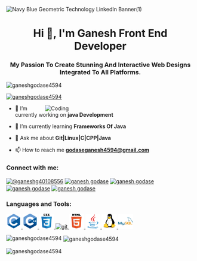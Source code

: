 ![Navy Blue Geometric Technology LinkedIn Banner(1)](https://github.com/ganeshgodase4594/ganeshgodase4594/assets/111678625/ab0420a3-ab57-4251-91bb-b03858fe8562)

<h1 align="center">Hi 👋, I'm Ganesh Front End Developer</h1>
<h3 align="center">My Passion To Create Stunning And Interactive Web Designs Integrated To All Platforms.</h3>

<p align="left"> <img src="https://komarev.com/ghpvc/?username=ganeshgodase4594&label=Profile%20views&color=0e75b6&style=flat" alt="ganeshgodase4594" /> </p>

<p align="left"> <a href="https://github.com/ryo-ma/github-profile-trophy"><img src="https://github-profile-trophy.vercel.app/?username=ganeshgodase4594" alt="ganeshgodase4594" /></a> </p>

<img align="right" alt="Coding" width="400" src="https://camo.githubusercontent.com/c1dcb74cc1c1835b1d716f5051499a2814c683c806b15f04b0eba492863703e9/68747470733a2f2f63646e2e6472696262626c652e636f6d2f75736572732f3733303730332f73637265656e73686f74732f363538313234332f6176656e746f2e676966">

- 🔭 I’m currently working on **java Development**

- 🌱 I’m currently learning **Frameworks Of Java**

- 💬 Ask me about **Git|Linux|C|CPP|Java**

- 📫 How to reach me **godaseganesh4594@gmail.com**

<h3 align="left">Connect with me:</h3>
<p align="left">
<a href="https://twitter.com/@ganeshg40108556" target="blank"><img align="center" src="https://raw.githubusercontent.com/rahuldkjain/github-profile-readme-generator/master/src/images/icons/Social/twitter.svg" alt="@ganeshg40108556" height="30" width="40" /></a>
<a href="https://linkedin.com/in/ganesh godase" target="blank"><img align="center" src="https://raw.githubusercontent.com/rahuldkjain/github-profile-readme-generator/master/src/images/icons/Social/linked-in-alt.svg" alt="ganesh godase" height="30" width="40" /></a>
<a href="https://fb.com/ganesh godase" target="blank"><img align="center" src="https://raw.githubusercontent.com/rahuldkjain/github-profile-readme-generator/master/src/images/icons/Social/facebook.svg" alt="ganesh godase" height="30" width="40" /></a>
<a href="https://www.hackerrank.com/ganesh godase" target="blank"><img align="center" src="https://raw.githubusercontent.com/rahuldkjain/github-profile-readme-generator/master/src/images/icons/Social/hackerrank.svg" alt="ganesh godase" height="30" width="40" /></a>
<a href="https://www.leetcode.com/ganesh godase" target="blank"><img align="center" src="https://raw.githubusercontent.com/rahuldkjain/github-profile-readme-generator/master/src/images/icons/Social/leet-code.svg" alt="ganesh godase" height="30" width="40" /></a>
</p>

<h3 align="left">Languages and Tools:</h3>
<p align="left"> <a href="https://www.cprogramming.com/" target="_blank" rel="noreferrer"> <img src="https://raw.githubusercontent.com/devicons/devicon/master/icons/c/c-original.svg" alt="c" width="40" height="40"/> </a> <a href="https://www.w3schools.com/cpp/" target="_blank" rel="noreferrer"> <img src="https://raw.githubusercontent.com/devicons/devicon/master/icons/cplusplus/cplusplus-original.svg" alt="cplusplus" width="40" height="40"/> </a> <a href="https://www.w3schools.com/css/" target="_blank" rel="noreferrer"> <img src="https://raw.githubusercontent.com/devicons/devicon/master/icons/css3/css3-original-wordmark.svg" alt="css3" width="40" height="40"/> </a> <a href="https://git-scm.com/" target="_blank" rel="noreferrer"> <img src="https://www.vectorlogo.zone/logos/git-scm/git-scm-icon.svg" alt="git" width="40" height="40"/> </a> <a href="https://www.w3.org/html/" target="_blank" rel="noreferrer"> <img src="https://raw.githubusercontent.com/devicons/devicon/master/icons/html5/html5-original-wordmark.svg" alt="html5" width="40" height="40"/> </a> <a href="https://www.java.com" target="_blank" rel="noreferrer"> <img src="https://raw.githubusercontent.com/devicons/devicon/master/icons/java/java-original.svg" alt="java" width="40" height="40"/> </a> <a href="https://www.linux.org/" target="_blank" rel="noreferrer"> <img src="https://raw.githubusercontent.com/devicons/devicon/master/icons/linux/linux-original.svg" alt="linux" width="40" height="40"/> </a> <a href="https://www.mysql.com/" target="_blank" rel="noreferrer"> <img src="https://raw.githubusercontent.com/devicons/devicon/master/icons/mysql/mysql-original-wordmark.svg" alt="mysql" width="40" height="40"/> </a> </p>

<p><img align="left" src="https://github-readme-stats.vercel.app/api/top-langs?username=ganeshgodase4594&show_icons=true&locale=en&layout=compact" alt="ganeshgodase4594" /></p>

<p>&nbsp;<img align="center" src="https://github-readme-stats.vercel.app/api?username=ganeshgodase4594&show_icons=true&locale=en" alt="ganeshgodase4594" /></p>

<p><img align="center" src="https://github-readme-streak-stats.herokuapp.com/?user=ganeshgodase4594&" alt="ganeshgodase4594" /></p>
